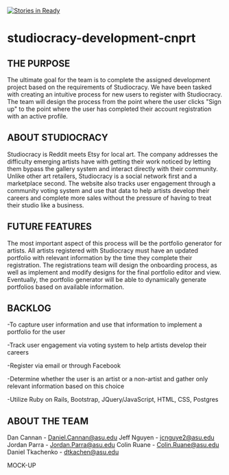 [![Stories in Ready](https://badge.waffle.io/asu-cis440-summer/studiocracy-development-cnprt.png?label=ready&title=Ready)](https://waffle.io/asu-cis440-summer/studiocracy-development-cnprt)
# studiocracy-development-cnprt

THE PURPOSE
------------
The ultimate goal for the team is to complete the assigned development project based on the requirements of Studiocracy. We have been tasked with creating an intuitive process for new users to register with Studiocracy. The team will design the process from the point where the user clicks "Sign up" to the point where the user has completed their account registration with an active profile. 

ABOUT STUDIOCRACY
------------
Studiocracy is Reddit meets Etsy for local art. The company addresses the difficulty emerging artists have with getting their work noticed by letting them bypass the gallery system and interact directly with their community. Unlike other art retailers, Studiocracy is a social network first and a marketplace second. The website also tracks user engagement through a community voting system and use that data to help artists develop their careers and complete more sales without the pressure of having to treat their studio like a business.

FUTURE FEATURES
------------
The most important aspect of this process will be the portfolio generator for artists. All artists registered with Studiocracy must have an updated portfolio with relevant information by the time they complete their registration. The registrations team will design the onboarding process, as well as implement and modify designs for the final portfolio editor and view. Eventually, the portfolio generator will be able to dynamically generate portfolios based on available information.

BACKLOG
------------
-To capture user information and use that information to implement a portfolio for the user

-Track user engagement via voting system to help artists develop their careers

-Register via email or through Facebook

-Determine whether the user is an artist or a non-artist and gather only relevant information based on this choice

-Utilize Ruby on Rails, Bootstrap, JQuery/JavaScript, HTML, CSS, Postgres

ABOUT THE TEAM
------------
Dan Cannan - Daniel.Cannan@asu.edu
Jeff Nguyen - jcnguye2@asu.edu
Jordan Parra - Jordan.Parra@asu.edu
Colin Ruane - Colin.Ruane@asu.edu
Daniel Tkachenko - dtkachen@asu.edu

MOCK-UP
